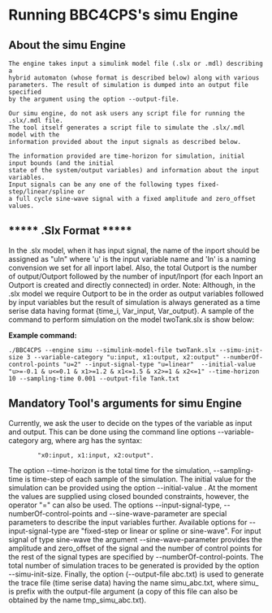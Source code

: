 # Running BBC4CPS's simu Engine
About the simu Engine
-----------------------------------------------------
    The engine takes input a simulink model file (.slx or .mdl) describing a 
    hybrid automaton (whose format is described below) along with various 
    parameters. The result of simulation is dumped into an output file specified
    by the argument using the option --output-file.
    
    Our simu engine, do not ask users any script file for running the .slx/.mdl file.
    The tool itself generates a script file to simulate the .slx/.mdl model with the 
    information provided about the input signals as described below.
    
    The information provided are time-horizon for simulation, initial input bounds (and the initial
    state of the system/output variables) and information about the input variables.
    Input signals can be any one of the following types fixed-step/linear/spline or
    a full cycle sine-wave signal with a fixed amplitude and zero_offset values.

***** .Slx Format *****
-------------------------------
   In the .slx model, when it has input signal, the name of the inport should be assigned as "uIn" where 'u' is the input variable name and 'In' is a naming convension we set for all inport label.
Also, the total Outport is the number of output/Outport followed by the number of input/Inport (for each Inport an Outport is created and directly connected) in order.
Note: Although, in the .slx model we require Outport to be in the order as output variables followed by input variables but the result of simulation is always generated as a time serise data having format {time_i, Var_input, Var_output}.
A sample of the command to perform simulation on the model twoTank.slx is show below:

**Example command:**

    ./BBC4CPS --engine simu --simulink-model-file twoTank.slx --simu-init-size 3 --variable-category "u:input, x1:output, x2:output" --numberOf-control-points "u=2" --input-signal-type "u=linear"  --initial-value "u>=-0.1 & u<=0.1 & x1>=1.2 & x1<=1.5 & x2>=1 & x2<=1" --time-horizon 10 --sampling-time 0.001 --output-file Tank.txt
    
Mandatory Tool's arguments for simu Engine
---------------------------------------------
Currently, we ask the user to decide on the types of the variable as input and output. This can be done using the command line options --variable-category arg, where arg has the syntax: 
            
            "x0:input, x1:input, x2:output".

The option --time-horizon is the total time for the simulation, --sampling-time is time-step of each sample of the simulation. 
The initial value for the simulation can be provided using the option --initial-value . At the moment the values are supplied using closed bounded constraints, however, the operator "=" can also be used.
The options --input-signal-type, --numberOf-control-points and --sine-wave-parameter are special parameters to describe the input variables further. 
Available options for --input-signal-type are "fixed-step or linear or spline or sine-wave". 
For input signal of type sine-wave the argument --sine-wave-parameter provides the amplitude and zero_offset of the signal and the number of control points for the rest of the signal types are specified by --numberOf-control-points.
The total number of simulation traces to be generated is provided by the option --simu-init-size. Finally, the option (--output-file abc.txt) is used to generate the trace file (time serise data) having the name simu_abc.txt, where simu_ is prefix with the output-file argument (a copy of this file can also be obtained by the name tmp_simu_abc.txt).
